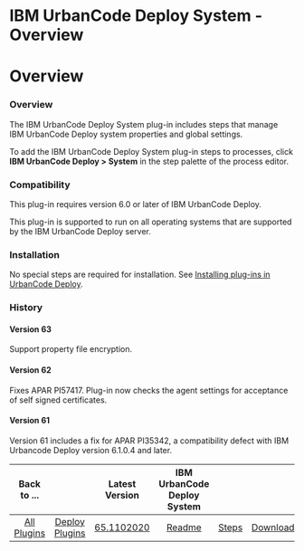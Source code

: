 
IBM UrbanCode Deploy System - Overview
======================================

# Overview


### Overview




The IBM UrbanCode Deploy System plug-in includes steps that manage IBM UrbanCode Deploy system properties and global settings.

To add the IBM UrbanCode Deploy System plug-in steps to processes, click **IBM UrbanCode Deploy > System** in the step palette of the process editor.

### Compatibility

This plug-in requires version 6.0 or later of IBM UrbanCode Deploy.

This plug-in is supported to run on all operating systems that are supported by the IBM UrbanCode Deploy server.

### Installation

No special steps are required for installation. See [Installing plug-ins in UrbanCode Deploy](https://www.urbancode.com/resource/installing-plug-ins-in-urbancode-products/ "Installing plug-ins in UrbanCode Deploy").

### History

#### Version 63

Support property file encryption.

#### Version 62

Fixes APAR PI57417. Plug-in now checks the agent settings for acceptance of self signed certificates.

#### Version 61

Version 61 includes a fix for APAR PI35342, a compatibility defect with IBM Urbancode Deploy version 6.1.0.4 and later.



|Back to ...||Latest Version|IBM UrbanCode Deploy System |||
| :---: | :---: | :---: | :---: | :---: | :---: |
|[All Plugins](../../index.md)|[Deploy Plugins](../README.md)|[65.1102020](https://raw.githubusercontent.com/UrbanCode/IBM-UCD-PLUGINS/main/files/uDeploy-System/uDeploy-System-65.1102020.zip)|[Readme](README.md)|[Steps](steps.md)|[Downloads](downloads.md)|
